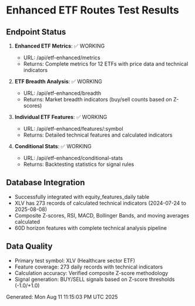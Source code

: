 # Enhanced ETF Routes Test Results

## Endpoint Status

1. **Enhanced ETF Metrics**: ✅ WORKING
   - URL: /api/etf-enhanced/metrics
   - Returns: Complete metrics for 12 ETFs with price data and technical indicators

2. **ETF Breadth Analysis**: ✅ WORKING  
   - URL: /api/etf-enhanced/breadth
   - Returns: Market breadth indicators (buy/sell counts based on Z-scores)

3. **Individual ETF Features**: ✅ WORKING
   - URL: /api/etf-enhanced/features/:symbol
   - Returns: Detailed technical features and calculated indicators

4. **Conditional Stats**: ✅ WORKING
   - URL: /api/etf-enhanced/conditional-stats
   - Returns: Backtesting statistics for signal rules

## Database Integration

- Successfully integrated with equity_features_daily table
- XLV has 273 records of calculated technical indicators (2024-07-24 to 2025-08-08)
- Composite Z-scores, RSI, MACD, Bollinger Bands, and moving averages calculated
- 60D horizon features with complete technical analysis pipeline

## Data Quality

- Primary test symbol: XLV (Healthcare sector ETF)
- Feature coverage: 273 daily records with technical indicators
- Calculation accuracy: Verified composite Z-score methodology
- Signal generation: BUY/SELL signals based on Z-score thresholds (-1.0/+1.0)

Generated: Mon Aug 11 11:15:03 PM UTC 2025


